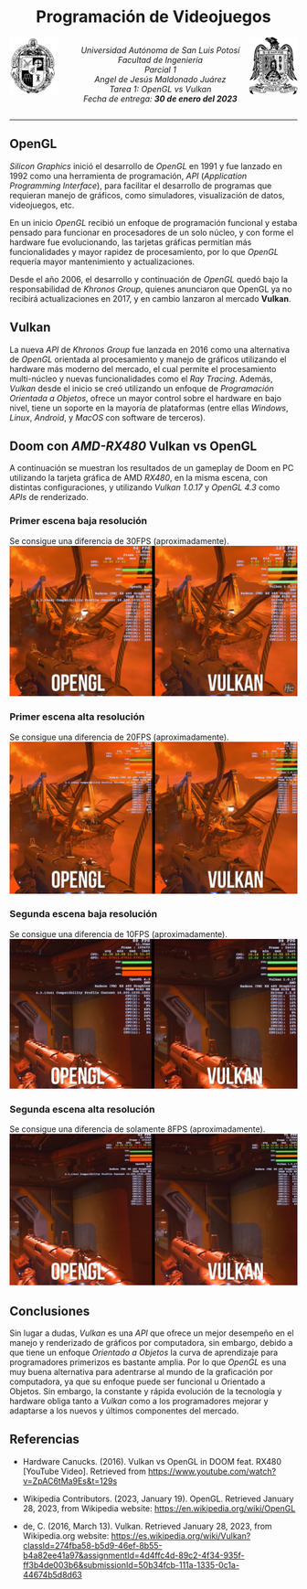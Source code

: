 <h1><center>Programación de Videojuegos</center></h1>
<center style="display: flex; justify-content: space-between;">
  <img src="../ingenieria.png" height=100>
    <ul style="list-style-type: none;">
      <li><i>Universidad Autónoma de San Luis Potosí</i></li>
      <li><i>Facultad de Ingeniería</i></li>
      <li><i>Parcial 1</i></li>
      <li><i>Angel de Jesús Maldonado Juárez</i></li>
      <li><i>Tarea 1: OpenGL vs Vulkan</i></li>
      <li><i>Fecha de entrega: <b>30 de enero del 2023</b></i></li>
    </ul>
    <img src="../uaslp.png" height=100>
  </center>
<hr>

## OpenGL
*Silicon Graphics* inició el desarrollo de *OpenGL* en 1991 y fue lanzado en 1992 como una herramienta de programación, *API* (*Application Programming Interface*), para facilitar el desarrollo de programas que requieran manejo de gráficos, como simuladores, visualización de datos, videojuegos, etc.

En un inicio *OpenGL* recibió un enfoque de programación funcional y estaba pensado para funcionar en procesadores de un solo núcleo, y con forme el hardware fue evolucionando, las tarjetas gráficas permitían más funcionalidades y mayor rapidez de procesamiento, por lo que *OpenGL* requería mayor mantenimiento y actualizaciones.

Desde el año 2006, el desarrollo y continuación de *OpenGL* quedó bajo la responsabilidad de *Khronos Group*, quienes anunciaron que OpenGL ya no recibirá actualizaciones en 2017, y en cambio lanzaron al mercado **Vulkan**.

## Vulkan
La nueva *API* de *Khronos Group* fue lanzada en 2016 como una alternativa de *OpenGL* orientada al procesamiento y manejo de gráficos utilizando el hardware más moderno del mercado, el cual permite el procesamiento multi-núcleo y nuevas funcionalidades como el *Ray Tracing*. Además, *Vulkan* desde el inicio se creó utilizando un enfoque de *Programación Orientada a Objetos*, ofrece un mayor control sobre el hardware en bajo nivel, tiene un soporte en la mayoría de plataformas (entre ellas *Windows*, *Linux*, *Android*, y *MacOS* con software de terceros).

## Doom con *AMD-RX480* Vulkan vs OpenGL
A continuación se muestran los resultados de un gameplay de Doom en PC utilizando la tarjeta gráfica de AMD *RX480*, en la misma escena, con distintas configuraciones, y utilizando *Vulkan 1.0.17* y *OpenGL 4.3* como *APIs* de renderizado.

### Primer escena baja resolución
Se consigue una diferencia de 30FPS (aproximadamente).
![doom-1](doom-1.png)

### Primer escena alta resolución
Se consigue una diferencia de 20FPS (aproximadamente).
![doom-2](doom-2.png)

### Segunda escena baja resolución
Se consigue una diferencia de 10FPS (aproximadamente).
![doom-3](doom-3.png)

### Segunda escena alta resolución
Se consigue una diferencia de solamente 8FPS (aproximadamente).
![doom-4](doom-4.png)

## Conclusiones
Sin lugar a dudas, *Vulkan* es una *API* que ofrece un mejor desempeño en el manejo y renderizado de gráficos por computadora, sin embargo, debido a que tiene un enfoque *Orientado a Objetos* la curva de aprendizaje para programadores primerizos es bastante amplia. Por lo que *OpenGL* es una muy buena alternativa para adentrarse al mundo de la graficación por computadora, ya que su enfoque puede ser funcional u Orientado a Objetos. Sin embargo, la constante y rápida evolución de la tecnología y hardware obliga tanto a *Vulkan* como a los programadores mejorar y adaptarse a los nuevos y últimos componentes del mercado.

## Referencias
- Hardware Canucks. (2016). Vulkan vs OpenGL in DOOM feat. RX480 [YouTube Video]. Retrieved from https://www.youtube.com/watch?v=ZpAC6tMa9Es&t=129s
  
- Wikipedia Contributors. (2023, January 19). OpenGL. Retrieved January 28, 2023, from Wikipedia website: https://en.wikipedia.org/wiki/OpenGL
  
- de, C. (2016, March 13). Vulkan. Retrieved January 28, 2023, from Wikipedia.org website: https://es.wikipedia.org/wiki/Vulkan?classId=274fba58-b5d9-46ef-8b55-b4a82ee41a97&assignmentId=4d4ffc4d-89c2-4f34-935f-ff3b4de003b6&submissionId=50b34fcb-111a-1335-0c1a-44674b5d8d63
‌‌